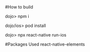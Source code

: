 #How to build

dojo> npm i

dojo/ios> pod install

dojo> npx react-native run-ios

#Packages Used
react-native-elements
